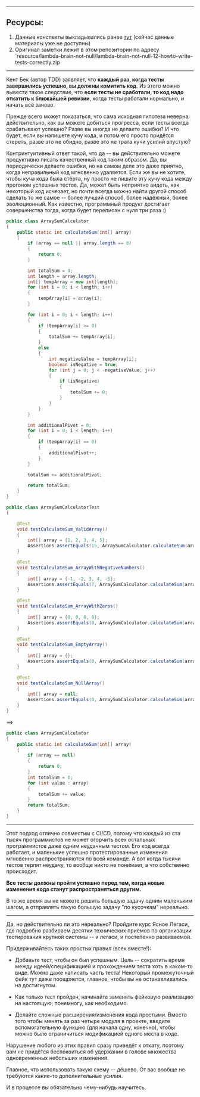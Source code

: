 
---
## Ресурсы:
1. Данные конспекты выкладывались ранее [тут](https://vk.com/lambda_brain_not_null) (сейчас данные материалы уже не доступны)
2. Оригинал заметки лежит в этом репозитории по адресу `resource/lambda-brain-not-null/lambda-brain-not-null-12-howto-write-tests-correctly.zip

---
Кент Бек (автор TDD) заявляет, что **каждый раз, когда тесты завершились успешно, вы должны комитить код**. Из этого можно вывести такое следствие, что **если тесты не сработали, то код надо откатить к ближайшей ревизии**, когда тесты работали нормально, и начать всё заново.

Прежде всего может показаться, что сама исходная гипотеза неверна: действительно, как вы можете добиться прогресса, если тесты всегда срабатывают успешно? Разве вы иногда не делаете ошибки? И что будет, если вы напишете кучу кода, и потом его просто придётся стереть, разве это не обидно, разве это не трата кучи усилий впустую?

Контринтуитивный ответ такой, что да -- вы действительно можете продуктивно писать качественный код таким образом. Да, вы периодически делаете ошибки, но на самом деле это даже приятно, когда неправильный код мгновенно удаляется. Если же вы не хотите, чтобы куча кода была стёрта, ну просто не пишите эту кучу кода между прогоном успешных тестов. Да, может быть неприятно видеть, как некоторый код исчезает, но почти всегда можно найти другой способ сделать то же самое -- более лучший способ, более надёжный, более эволюционный. Как известно, программный продукт достигает совершенства тогда, когда будет переписан с нуля три раза :)

```java
public class ArraySumCalculator
{
    public static int calculateSum(int[] array)
    {
        if (array == null || array.length == 0)
        {
            return 0;
        }

        int totalSum = 0;
        int length = array.length;
        int[] tempArray = new int[length];
        for (int i = 0; i < length; i++)
        {
            tempArray[i] = array[i];
        }

        for (int i = 0; i < length; i++)
        {
            if (tempArray[i] >= 0)
            {
                totalSum += tempArray[i];
            }
            else
            {
                int negativeValue = tempArray[i];
                boolean isNegative = true;
                for (int j = 0; j < -negativeValue; j++)
                {
                    if (isNegative)
                    {
                        totalSum += 0;
                    }
                }
            }
        }

        int additionalPivot = 0;
        for (int i = 0; i < length; i++)
        {
            if (tempArray[i] == 0)
            {
                additionalPivot++;
            }
        }

        totalSum += additionalPivot;

        return totalSum;
    }
}
```

```java
public class ArraySumCalculatorTest
{

    @Test
    void testCalculateSum_ValidArray()
    {
        int[] array = {1, 2, 3, 4, 5};
        Assertions.assertEquals(15, ArraySumCalculator.calculateSum(array));
    }

    @Test
    void testCalculateSum_ArrayWithNegativeNumbers()
    {
        int[] array = {-1, -2, 3, 4, -5};
        Assertions.assertEquals(7, ArraySumCalculator.calculateSum(array));
    }

    @Test
    void testCalculateSum_ArrayWithZeros()
    {
        int[] array = {0, 0, 0, 0};
        Assertions.assertEquals(0, ArraySumCalculator.calculateSum(array));
    }

    @Test
    void testCalculateSum_EmptyArray() 
	{
        int[] array = {};
        Assertions.assertEquals(0, ArraySumCalculator.calculateSum(array));
    }

    @Test
    void testCalculateSum_NullArray()
    {
        int[] array = null;
        Assertions.assertEquals(0, ArraySumCalculator.calculateSum(array));
    }
}
```
==>
```java
public class ArraySumCalculator
{
    public static int calculateSum(int[] array)
    {
        if (array == null)
        {
            return 0;
        }
        int totalSum = 0;
        for (int value : array)
        {
            totalSum += value;
        }
        return totalSum;
    }
}
```
---
Этот подход отлично совместим с CI/CD, потому что каждый из ста тысяч программистов не может огорчить всех остальных программистов даже одним неудачным тестом. Его код всегда работает, и маленькие успешно протестированные изменения мгновенно распространяются по всей команде. А вот когда тысячи тестов терпят неудачу, то вообще никто не понимает, а что собственно происходит.

**Все тесты должны пройти успешно перед тем, когда новые изменения кода станут распространяться другим.**

В то же время вы не можете решить большую задачу одним маленьким шагом, а отправлять такую большую задачу "по кусочкам" нереально.

---

Да, но действительно ли это нереально? Пройдите курс Ясное Легаси, где подробно разбираем десятки технических приёмов по организации тестирования крупной системы -- и легаси, и постепенно развиваемой.

Придерживайтесь таких простых правил (всех вместе!):

- Добавьте тест, чтобы он был успешным. Цель -- сократить время между идеей/спецификацией и прохождением теста хоть в каком-то виде. Можно даже написать часть теста! Некоторый промежуточный фейк тут даже поощряется, главное, чтобы вы не останавливались на достигнутом.

- Как только тест пройден, начинайте заменять фейковую реализацию на настоящую; понемногу, как необходимо.

- Делайте сложные расширения/изменения кода простыми. Вместо того чтобы менять за раз четыре модуля в проекте, введите вспомогательную функцию (для начала одну, конечно), чтобы можно было ограничиться модификацией одного места в коде.

Нарушение любого из этих правил сразу приведёт к откату, поэтому вам не придётся беспокоиться об удержании в голове множества одновременных небольших изменений.

Главное, что использовать такую схему -- дёшево. От вас вообще не требуются какие-то дополнительные усилия.

И в процессе вы обязательно чему-нибудь научитесь.